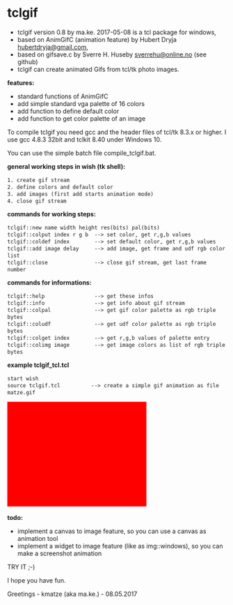 tclgif
=========

- tclgif version 0.8 by ma.ke. 2017-05-08 is a tcl package for windows,
- based on AnimGifC (animation feature) by Hubert Dryja <hubertdryja@gmail.com>,
- based on gifsave.c by Sverre H. Huseby <sverrehu@online.no> (see github)
- tclgif can create animated Gifs from tcl/tk photo images.

**features:**

- standard functions of AnimGifC
- add simple standard vga palette of 16 colors
- add function to define default color
- add function to get color palette of an image

To compile tclgif you need gcc and the header files of tcl/tk 8.3.x or higher.
I use gcc 4.8.3 32bit and tclkit 8.40 under Windows 10.

You can use the simple batch file compile_tclgif.bat.

**general working steps in wish (tk shell):**

	1. create gif stream
	2. define colors and default color
	3. add images (first add starts animation mode)
	4. close gif stream

**commands for working steps:**

	tclgif::new name width height res(bits) pal(bits)
	tclgif::colput index r g b  --> set color, get r,g,b values
	tclgif::coldef index        --> set default color, get r,g,b values
	tclgif::add image delay     --> add image, get frame and udf rgb color list
	tclgif::close               --> close gif stream, get last frame number

**commands for informations:**

	tclgif::help                --> get these infos
	tclgif::info                --> get info about gif stream
	tclgif::colpal              --> get gif color palette as rgb triple bytes
	tclgif::coludf              --> get udf color palette as rgb triple bytes
	tclgif::colget index        --> get r,g,b values of palette entry
	tclgif::colimg image        --> get image colors as list of rgb triple bytes

**example tclgif_tcl.tcl**

	start wish
	source tclgif.tcl          --> create a simple gif animation as file matze.gif
   
![tclgif](/matze.gif)

**todo:**

- implement a canvas to image feature, so you can use a canvas as animation tool
- implement a widget to image feature (like as img::windows), so you can make a screenshot animation 

TRY IT ;-)

I hope you have fun.

Greetings - kmatze (aka ma.ke.) - 08.05.2017






